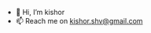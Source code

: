 - 👋 Hi, I’m kishor
- 📫 Reach me on kishor.shv@gmail.com

<!---
kishorShivane/kishorShivane is a ✨ special ✨ repository because its `README.md` (this file) appears on your GitHub profile.
You can click the Preview link to take a look at your changes.
--->
